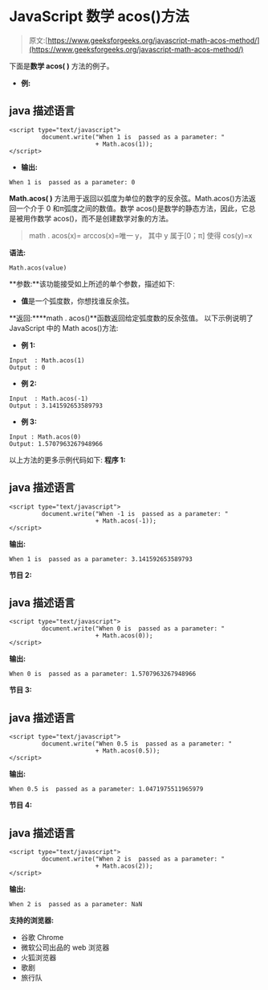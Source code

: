 # JavaScript 数学 acos()方法

> 原文:[https://www.geeksforgeeks.org/javascript-math-acos-method/](https://www.geeksforgeeks.org/javascript-math-acos-method/)

下面是**数学 acos( )** 方法的例子。

*   **例:**

## java 描述语言

```
<script type="text/javascript">
         document.write("When 1 is  passed as a parameter: "
                        + Math.acos(1));
</script>
```

*   **输出:**

```
When 1 is  passed as a parameter: 0
```

**Math.acos( )** 方法用于返回以弧度为单位的数字的反余弦。Math.acos()方法返回一个介于 0 和π弧度之间的数值。数学 acos()是数学的静态方法，因此，它总是被用作数学 acos()，而不是创建数学对象的方法。

> math . acos(x)= arccos(x)=唯一 y，
> 其中 y 属于[0；π]
> 使得 cos(y)=x

**语法:**

```
Math.acos(value)
```

**参数:**该功能接受如上所述的单个参数，描述如下:

*   **值**是一个弧度数，你想找谁反余弦。

**返回:****math . acos()**函数返回给定弧度数的反余弦值。
以下示例说明了 JavaScript 中的 Math acos()方法:

*   **例 1:**

```
Input  : Math.acos(1)
Output : 0
```

*   **例 2:**

```
Input  : Math.acos(-1)
Output : 3.141592653589793
```

*   **例 3:**

```
Input : Math.acos(0)
Output: 1.5707963267948966
```

以上方法的更多示例代码如下:
**程序 1:**

## java 描述语言

```
<script type="text/javascript">
         document.write("When -1 is  passed as a parameter: "
                        + Math.acos(-1));
</script>
```

**输出:**

```
When 1 is  passed as a parameter: 3.141592653589793
```

**节目 2:**

## java 描述语言

```
<script type="text/javascript">
         document.write("When 0 is  passed as a parameter: "
                        + Math.acos(0));
</script>
```

**输出:**

```
When 0 is  passed as a parameter: 1.5707963267948966
```

**节目 3:**

## java 描述语言

```
<script type="text/javascript">
         document.write("When 0.5 is  passed as a parameter: "
                        + Math.acos(0.5));
</script>
```

**输出:**

```
When 0.5 is  passed as a parameter: 1.0471975511965979
```

**节目 4:**

## java 描述语言

```
<script type="text/javascript">
         document.write("When 2 is  passed as a parameter: "
                        + Math.acos(2));
</script>
```

**输出:**

```
When 2 is  passed as a parameter: NaN
```

**支持的浏览器:**

*   谷歌 Chrome
*   微软公司出品的 web 浏览器
*   火狐浏览器
*   歌剧
*   旅行队